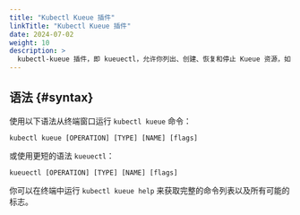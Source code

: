 ```yaml
---
title: "Kubectl Kueue 插件"
linkTitle: "Kubectl Kueue 插件"
date: 2024-07-02
weight: 10
description: >
  kubectl-kueue 插件，即 kueuectl，允许你列出、创建、恢复和停止 Kueue 资源，如 resourceflavor、clusterqueue、localqueue 和 workload。
---
```


## 语法 {#syntax}

使用以下语法从终端窗口运行 `kubectl kueue` 命令：

```shell
kubectl kueue [OPERATION] [TYPE] [NAME] [flags]
```

或使用更短的语法 `kueuectl`：

```shell
kueuectl [OPERATION] [TYPE] [NAME] [flags]
```

你可以在终端中运行 `kubectl kueue help` 来获取完整的命令列表以及所有可能的标志。